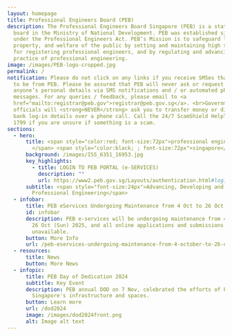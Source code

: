 ```yaml
---
layout: homepage
title: Professional Engineers Board (PEB)
description: The Professional Engineers Board Singapore (PEB) is a statutory
  board in the Ministry of National Development. PEB was established since 1971
  under the Professional Engineers Act. PEB’s Mission is to safeguard life,
  property, and welfare of the public by setting and maintaining high standards
  for registering professional engineers, and by regulating and advancing the
  practice of professional engineering.
image: /images/PEB-logo-cropped.jpg
permalink: /
notification: Please do not click on any links if you receive SMSes that appear
  to be from PEB. Please be assured that PEB will never ask or request for
  anyone’s personal details via SMS notifications and / or automated phone
  messages. For any queries / feedback, please email to <a
  href="mailto:registrar@peb.gov">registrar@peb.gov.sg</a>. <br>Government
  officials will <strong>NEVER</strong> ask you to transfer money or disclose
  bank log-in details over a phone call. Call the 24/7 ScamShield Helpline at
  1799 if you are unsure if something is a scam.
sections:
  - hero:
      title: <span style="color:red; font-size:72px">professional engineers board
        </span> <span style="color:black; ; font-size:72px">singapore</span>
      background: /images/ISS_6351_16953.jpg
      key_highlights:
        - title: LOGIN TO PEB PORTAL (e-SERVICES)
          description: ""
          url: https://www2.peb.gov.sg/Layouts/authentication.html#login
      subtitle: <span style="font-size:24px">Advancing, Developing and Regulating
        Professional Engineering</span>
  - infobar:
      title: PEB eServices Undergoing Maintenance from 4 Oct to 26 Oct 25
      id: infobar
      description: PEB e-services will be undergoing maintenance from 4 Oct (Sat) to
        26 Oct (Sun) 2025, and all online applications and submissions will be
        unavailable.
      button: More Info
      url: /peb-eservices-undergoing-maintenance-from-4-october-to-26-october-2025/
  - resources:
      title: News
      button: More News
  - infopic:
      title: PEB Day of Dedication 2024
      subtitle: Key Event
      description: PEB annual DOD on 7 Nov, celebrated the efforts of PEs in shaping
        Singapore's infrastructure and spaces.
      button: Learn more
      url: /dod2024
      image: /images/dod2024front.png
      alt: Image alt text
---
```

